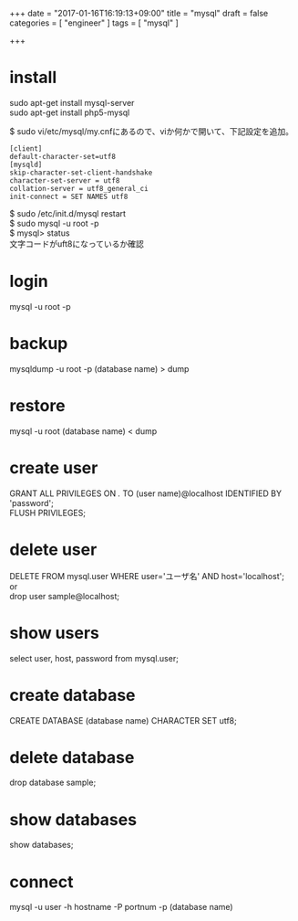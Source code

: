 +++
date = "2017-01-16T16:19:13+09:00"
title = "mysql"
draft = false
categories = [ "engineer" ]
tags = [ "mysql" ]

+++

# install

sudo apt-get install mysql-server  
sudo apt-get install php5-mysql  

$ sudo vi/etc/mysql/my.cnfにあるので、viか何かで開いて、下記設定を追加。  

```
[client]
default-character-set=utf8
[mysqld]
skip-character-set-client-handshake
character-set-server = utf8
collation-server = utf8_general_ci
init-connect = SET NAMES utf8
```

$ sudo /etc/init.d/mysql restart  
$ sudo mysql -u root -p  
$ mysql> status  
文字コードがuft8になっているか確認  

# login
mysql -u root -p  

# backup
mysqldump -u root -p (database name) > dump  

# restore
mysql -u root (database name) < dump  

# create user
GRANT ALL PRIVILEGES ON *.* TO (user name)@localhost IDENTIFIED BY 'password';  
FLUSH PRIVILEGES;  

# delete user
DELETE FROM mysql.user WHERE user='ユーザ名' AND host='localhost';  
or  
drop user sample@localhost;  

# show users
select user, host, password from mysql.user;  

# create database
CREATE DATABASE (database name) CHARACTER SET utf8;  

# delete database
drop database sample;  

# show databases
show databases;  

# connect
mysql -u user -h hostname -P portnum -p (database name)  
